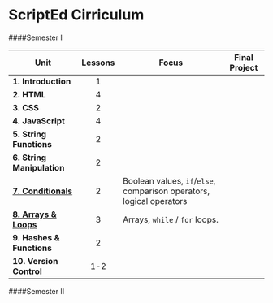 ScriptEd Cirriculum
===================
####Semester I

| Unit  | Lessons | Focus | Final Project | 
|-------|:-------:|------|--------------|
| **1. Introduction**| 1 |  |  | N/A |
| **2. HTML**| 4 |  |  |
| **3. CSS**| 2 |  |  | 
| **4. JavaScript** | 4 |  |  | 
| **5. String Functions** | 2 |  | | 
| **6. String Manipulation** | 2  |  |  | 
| [**7. Conditionals**](units/7-conditional/) | 2  | Boolean values, `if`/`else`, comparison operators, logical operators | | 
| [**8. Arrays & Loops**](units/8-array-loop/) | 3  | Arrays, `while` / `for` loops. | | 
| **9. Hashes & Functions** | 2  |  |  | 
| **10. Version Control** | 1-2  | | 

####Semester II
